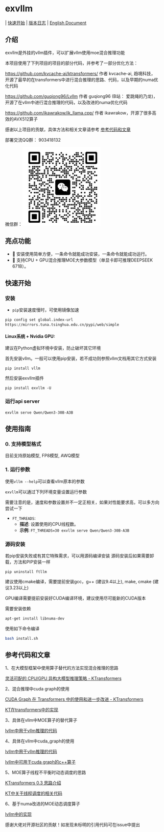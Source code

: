 # exvllm

| [快速开始](#快速开始) | [版本日志](docs/version.md) | [English Document](README_EN.md)

## 介绍

exvllm是外挂的vllm插件，可以扩展vllm使用moe混合推理功能

本项目使用了下列项目的项目的部分代码，并参考了一部分优化方法：

https://github.com/kvcache-ai/ktransformers/ 作者 kvcache-ai, 趋境科技，开源了最早的在transformers中进行混合推理的思路、代码，以及早期的numa优化代码

https://github.com/guqiong96/Lvllm 作者 guqiong96 (B站： 爱跳绳的乃龙)，开源了在vllm中进行混合推理的代码，以及改进的numa优化代码

https://github.com/ikawrakow/ik_llama.cpp/ 作者 ikawrakow，开源了很多高效的AVX512算子

感谢以上项目的贡献，具体方法和相关文章请参考 [参考代码和文章](#参考代码和文章)

部署交流QQ群： 903418132

微信群：![二维码](docs/wechat_group0.jpg)

## 亮点功能

- 🚀 安装使用简单方便，一条命令就能成功安装，一条命令就能成功运行。
- 🚀 支持CPU + GPU混合推理MOE大参数模型（单显卡即可推理DEEPSEEK 671B）。

## 快速开始

### 安装

- `pip`安装速度慢时，可使用镜像加速

```
pip config set global.index-url https://mirrors.tuna.tsinghua.edu.cn/pypi/web/simple
```

#### Linux系统 + Nvidia GPU:

建议在Python虚拟环境中安装，防止破坏其它环境

首先安装vllm。一般可以使用pip安装，若不成功则参照vllm文档用其它方式安装

```
pip install vllm 
```

然后安装exvllm插件

```
pip install exvllm -U
```

### 运行api server

```
exvllm serve Qwen/Qwen3-30B-A3B
```

## 使用指南

### 0. 支持模型格式

目前支持原始模型, FP8模型, AWQ模型

### 1. 运行参数

使用`vllm --help`可以查看vllm原本的参数

`exvllm`可以通过下列环境变量设置运行参数

需要注意的是，速度和参数设置并不一定正相关，如果对性能要求高，可以多方向尝试一下

- `FT_THREADS`:
  - **描述**: 设置使用的CPU线程数。
  - **示例**: `FT_THREADS=30 exvllm serve Qwen/Qwen3-30B-A3B`

### 源码安装

若pip安装失败或有其它特殊需求，可以用源码编译安装
源码安装后如果需要卸载，方法和PIP安装一样
```
pip uninstall ftllm
```

建议使用cmake编译，需要提前安装gcc，g++ (建议9.4以上), make, cmake (建议3.23以上)

GPU编译需要提前安装好CUDA编译环境，建议使用尽可能新的CUDA版本

需要安装依赖

``` sh
apt-get install libnuma-dev
```

使用如下命令编译

``` sh
bash install.sh
```

## 参考代码和文章

1、在大模型框架中使用算子替代的方法实现混合推理的思路

[灵活可配的 CPU/GPU 异构大模型推理策略 - KTransformers](https://zhuanlan.zhihu.com/p/714877271)

2、混合推理中cuda graph的使用

[CUDA Graph 在 Transformers 中的使用和进一步改进 - KTransformers](https://zhuanlan.zhihu.com/p/714877271)

[KT在transformers中的实现](https://github.com/kvcache-ai/ktransformers/blob/main/kt-kernel/cpu_backend/cpuinfer.h)

3、具体在vllm中MOE算子的替代算子

[lvllm中用于vllm推理的代码](https://github.com/guqiong96/Lvllm/blob/main/vllm/model_executor/layers/fused_moe/fused_moe.py)

4、具体在vllm中cuda_graph的使用

[lvllm中用于vllm推理的代码](https://github.com/guqiong96/Lvllm/blob/main/vllm/model_executor/layers/fused_moe/fused_moe.py)

[lvllm中可用于cuda graph的c++算子](https://github.com/guqiong96/Lvllm/blob/main/csrc/lk/lk_bindings.cpp)

5、MOE算子线程不平衡时动态调度的思路

[KTransformers 0.3 思路介绍](https://zhuanlan.zhihu.com/p/1900318746402329329)

[KT中关于线程调度的相关代码](https://github.com/kvcache-ai/ktransformers/blob/main/csrc/ktransformers_ext/cpu_backend/backend.cpp)

6、基于numa改进的MOE动态调度算子

[lvllm中的实现](https://github.com/guqiong96/Lvllm/blob/main/csrc/lk/moe.cpp)

感谢大佬对开源社区的贡献！如发现未标明的引用代码可在issue中提出
